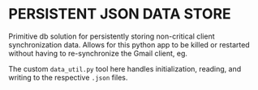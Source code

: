 # PERSISTENT JSON DATA STORE


Primitive db solution for persistently storing non-critical client synchronization data. Allows for this python app to be killed or restarted without having to re-synchronize the Gmail client, eg.

The custom `data_util.py` tool here handles initialization, reading, and writing to the respective `.json` files.